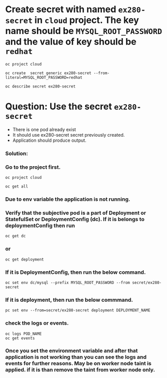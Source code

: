 # Create secret with named `ex280-secret` in `cloud` project. The key name should be `MYSQL_ROOT_PASSWORD` and the value of key should be `redhat`
```
oc project cloud
```
```
oc create  secret generic ex280-secret --from-literal=MYSQL_ROOT_PASSWORD=redhat
```

```
oc describe secret ex280-secret
```

# Question: Use the secret `ex280-secret`
- There is one pod already exist
- It should use ex280-secret secret previously created.
- Application should produce output.

### Solution:
### Go to the project first.
```
oc project cloud
```
```
oc get all
```
### Due to env variable the application is not running. 
### Verify that the subjective pod is a part of Deployment or StatefulSet or DeploymentConfig (dc). If it is belongs to deploymentConfig then run 
```
oc get dc
```
### or
```
oc get deployment
```

### If it is DeploymentConfig, then run the below command. 

```
oc set env dc/mysql --prefix MYSQL_ROOT_PASSWORD --from secret/ex280-secret
```

### If it is deployment, then run the below commmand.
```
pc set env --from=secret/ex280-secret deployment DEPLOYMENT_NAME
```

### check the logs or events.
```
oc logs POD_NAME
oc get events
```

### Once you set the environment variable and after that application is not working than you can see the logs and events for further reasons. May be on worker node taint is applied. if it is than remove the taint from worker node only.
